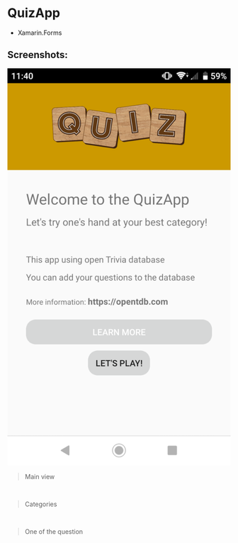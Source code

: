 # QuizApp

* Xamarin.Forms

## Screenshots:

![](https://github.com/gwalus/QuizApp/blob/master/QuizApp/QuizApp/Screenshots/Screenshot_20210107-114047.png)
> Main view

![]()
> Categories

![]()
> One of the question
